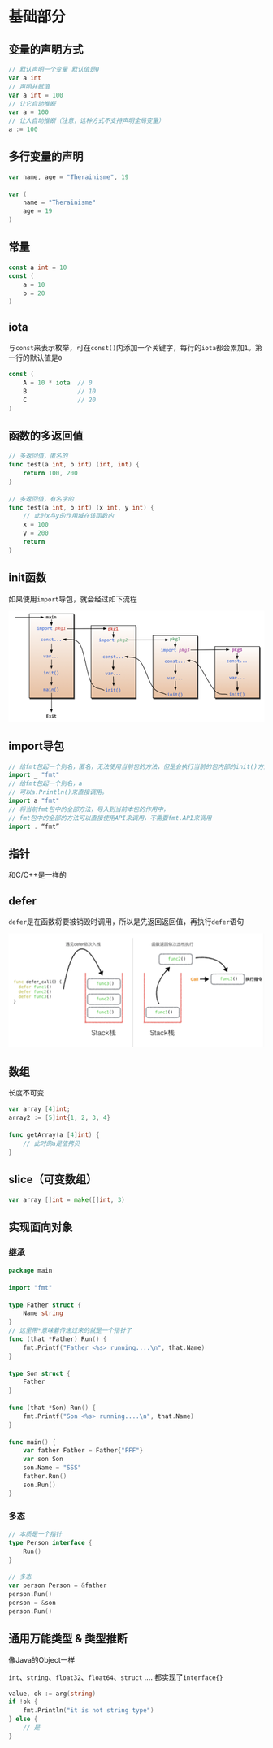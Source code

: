 # 基础部分

## 变量的声明方式

```go
// 默认声明一个变量 默认值是0
var a int
// 声明并赋值
var a int = 100
// 让它自动推断
var a = 100
// 让人自动推断（注意，这种方式不支持声明全局变量）
a := 100
```

## 多行变量的声明

```go
var name, age = "Therainisme", 19

var (
    name = "Therainisme"
    age = 19
)
```

## 常量

```go
const a int = 10
const (
    a = 10
    b = 20
)
```

## iota

与`const`来表示枚举，可在`const()`内添加一个关键字，每行的`iota`都会累加`1`。第一行的默认值是`0`

```go
const (
    A = 10 * iota  // 0 
    B              // 10
    C              // 20
)
```

## 函数的多返回值

```go
// 多返回值，匿名的
func test(a int, b int) (int, int) {
    return 100, 200
}

// 多返回值，有名字的
func test(a int, b int) (x int, y int) {
    // 此时x与y的作用域在该函数内
    x = 100
    y = 200
    return
}
```

## init函数

如果使用`import`导包，就会经过如下流程

![](./pasteimg/2021-05-05-23-09-53.png)


## import导包

```go
// 给fmt包起⼀个别名，匿名，⽆法使⽤当前包的⽅法，但是会执⾏当前的包内部的init()⽅法
import _ "fmt" 
// 给fmt包起⼀个别名，a
// 可以a.Println()来直接调⽤。
import a "fmt"  
// 将当前fmt包中的全部⽅法，导⼊到当前本包的作⽤中，
// fmt包中的全部的⽅法可以直接使⽤API来调⽤，不需要fmt.API来调⽤
import . “fmt”
```

## 指针

和C/C++是一样的

## defer

`defer`是在函数将要被销毁时调用，所以是先返回返回值，再执行`defer`语句

![](./pasteimg/2021-05-05-23-13-50.png)

## 数组

长度不可变

```go
var array [4]int; 
array2 := [5]int{1, 2, 3, 4}

func getArray(a [4]int) {
    // 此时的a是值拷贝
}
```

## slice（可变数组）

```go
var array []int = make([]int, 3)
```

## 实现面向对象

### 继承

```go {13-19}
package main

import "fmt"

type Father struct {
	Name string
}
// 这里带*意味着传递过来的就是一个指针了
func (that *Father) Run() {
	fmt.Printf("Father <%s> running....\n", that.Name)
}

type Son struct {
	Father
}

func (that *Son) Run() {
	fmt.Printf("Son <%s> running....\n", that.Name)
}

func main() {
	var father Father = Father{"FFF"}
	var son Son
	son.Name = "SSS"
	father.Run()
	son.Run()
}

```

### 多态

```go
// 本质是一个指针
type Person interface {
	Run()
}

// 多态
var person Person = &father
person.Run()
person = &son
person.Run()
```

## 通⽤万能类型 & 类型推断

像Java的Object一样

`int`、`string`、`float32`、`float64`、`struct` .... 都实现了`interface{}`


```go
value, ok := arg(string)
if !ok {
    fmt.Println("it is not string type")
} else {
    // 是
}
```